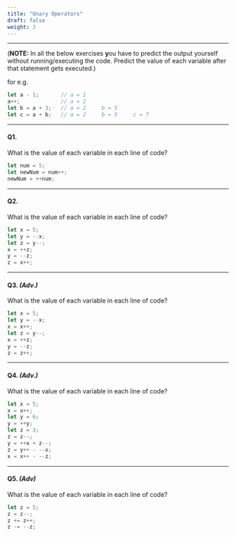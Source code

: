 ```yaml
---
title: "Unary Operators"
draft: false
weight: 3
---
```


---


(**NOTE:** In all the below exercises **y**ou have to predict the output yourself without running/executing the code. Predict the value of each variable after that statement gets executed.)

for e.g.

```jsx
let a - 1;       // a = 1
a++;             // a = 2
let b = a + 3;   // a = 2     b = 5
let c = a + b;   // a = 2     b = 5     c = 7
```

---

#### Q1.

What is the value of each variable in each line of code?

```jsx
let num = 5;
let newNum = num++;
newNum = ++num;
```
---

#### Q2.

What is the value of each variable in each line of code?

```jsx
let x = 5;             
let y = --x;           
let z = y--;           
x = ++z;               
y = --z;               
z = x++;               
```

---


#### Q3. _(Adv.)_

What is the value of each variable in each line of code?

```jsx
let x = 5;              
let y = --x;            
x = x++;                
let z = y--;            
x = ++z;                
y = --z;                
z = z++;                
```

---

#### Q4. _(Adv.)_

What is the value of each variable in each line of code?

```jsx
let x = 5;           
x = x++;             
let y = 6;           
y = ++y;             
let z = 3;           
z = z--;             
y = ++x + z--;       
z = y++ - --x;       
x = x++ - --z;       
```

---

#### Q5. _(Adv)_

What is the value of each variable in each line of code?

```jsx
let z = 5;         
z = z--;           
z += z++;          
z -= --z;
```